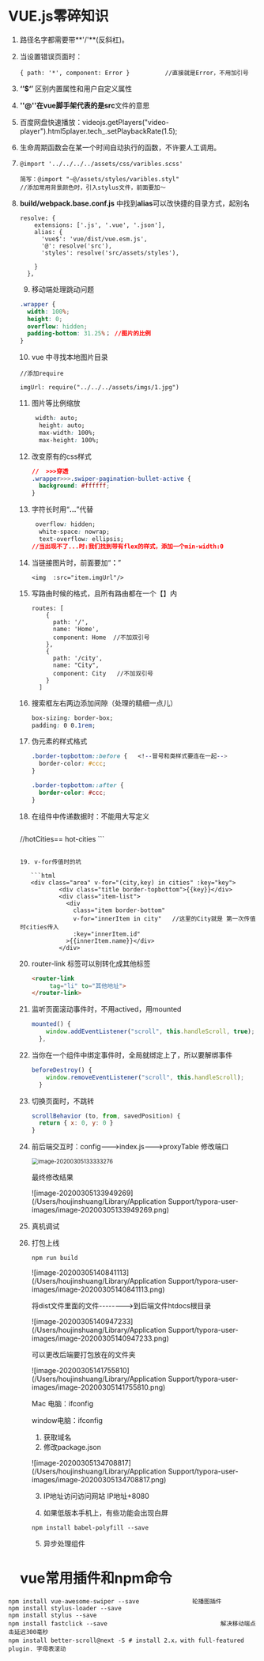 # 						VUE.js零碎知识

1. 路径名字都需要带**'/'**(反斜杠)。

2. 当设置错误页面时：

   ```vue
   { path: '*', component: Error }			//直接就是Error，不用加引号
   ```

   

3. **‘’$‘’** 区别内置属性和用户自定义属性

4. **''@''**在vue脚手架代表的是**src**文件的意思

5. 百度网盘快速播放：videojs.getPlayers("video-player").html5player.tech_.setPlaybackRate(1.5);

6. 生命周期函数会在某一个时间自动执行的函数，不许要人工调用。

7. ```vue
   @import '../../../../assets/css/varibles.scss'
   
   简写：@import "~@/assets/styles/varibles.styl"
   //添加常用背景颜色时，引入stylus文件，前面要加～
   ```

8. **build/webpack.base.conf.js**   中找到**alias**可以改快捷的目录方式，起别名

   ```vue
   resolve: {
       extensions: ['.js', '.vue', '.json'],
       alias: {
         'vue$': 'vue/dist/vue.esm.js',
         '@': resolve('src'),
         'styles': resolve('src/assets/styles'),
   
       }
     },
   ```

   9. 移动端处理跳动问题

   ```css
   .wrapper {
     width: 100%;
     height: 0;
     overflow: hidden;
     padding-bottom: 31.25%； //图片的比例
   }
   ```

   10. vue 中寻找本地图片目录

   ```
   //添加require
   
   imgUrl: require("../../../assets/imgs/1.jpg")
   ```

   11. 图片等比例缩放

       ```css
       	width: auto;
         height: auto;
         max-width: 100%;
         max-height: 100%;
       ```

   12. 改变原有的css样式

       ```css
       //  >>>穿透
       .wrapper>>>.swiper-pagination-bullet-active {
         background: #ffffff;
       }
       ```

   13. 字符长时用“**...**”代替

       ```css
       	overflow: hidden;
         white-space: nowrap;
         text-overflow: ellipsis;
       //当出现不了...时:我们找到带有flex的样式，添加一个min-width:0
       ```

   14. 当链接图片时，前面要加“**：**”

       ```
       <img  :src="item.imgUrl"/>
       ```

   15. 写路由时候的格式，且所有路由都在一个【】内

       ```vue
       routes: [
           {
             path: '/',
             name: 'Home',
             component: Home  //不加双引号
           },
           {
             path: '/city',
             name: "City",
             component: City   //不加双引号
           }
         ] 
       ```

   16. 搜索框左右两边添加间隙（处理的精细一点儿）

       ```css
       box-sizing: border-box;
       padding: 0 0.1rem;
       ```

   17. 伪元素的样式格式

       ```css
       .border-topbottom::before {   <!--冒号和类样式要连在一起-->
         border-color: #ccc;
       }
       
       .border-topbottom::after {
         border-color: #ccc;
       }
       ```

   18. 在组件中传递数据时：不能用大写定义

       ```html
    <city-list :cities="cities" :hot-cities="hotCities"></city-list> 
       //hotCities==  hot-cities
       ```
    ```
   
   19. v-for传值时的坑
   
       ```html
       <div class="area" v-for="(city,key) in cities" :key="key">
               <div class="title border-topbottom">{{key}}</div>
               <div class="item-list">
                 <div
                   class="item border-bottom"
                   v-for="innerItem in city"   //这里的City就是 第一次传值时cities传入
                   :key="innerItem.id"
                 >{{innerItem.name}}</div>
               </div>
    ```

   20. router-link 标签可以别转化成其他标签

       ```html
       <router-link
            tag="li" to="其他地址">
       </router-link>
       ```

   21. 监听页面滚动事件时，不用actived，用mounted

       ```javascript
       mounted() {
           window.addEventListener("scroll", this.handleScroll, true);
         },
       ```

   22. 当你在一个组件中绑定事件时，全局就绑定上了，所以要解绑事件

       ```javascript
       beforeDestroy() {
           window.removeEventListener("scroll", this.handleScroll);
         }
       ```

   23. 切换页面时，不跳转

       ```javascript
       scrollBehavior (to, from, savedPosition) {
         return { x: 0, y: 0 }
       }
       ```

   24. 前后端交互时：config--->index.js--->proxyTable 修改端口

       <img src="/Users/houjinshuang/Library/Application Support/typora-user-images/image-20200305133333276.png" alt="image-20200305133333276" style="zoom:80%;" />
       
       最终修改结果
       
       ![image-20200305133949269](/Users/houjinshuang/Library/Application Support/typora-user-images/image-20200305133949269.png)
       
   25. 真机调试

   26. 打包上线

       ```
       npm run build
       ```

       ![image-20200305140841113](/Users/houjinshuang/Library/Application Support/typora-user-images/image-20200305140841113.png)

       将dist文件里面的文件-------->到后端文件htdocs根目录

       ![image-20200305140947233](/Users/houjinshuang/Library/Application Support/typora-user-images/image-20200305140947233.png)

       可以更改后端要打包放在的文件夹

       ![image-20200305141755810](/Users/houjinshuang/Library/Application Support/typora-user-images/image-20200305141755810.png)

       

       

       

       

       

       

       Mac 电脑：ifconfig

       window电脑：ifconfig

       1. 获取域名
       2. 修改package.json

       ![image-20200305134708817](/Users/houjinshuang/Library/Application Support/typora-user-images/image-20200305134708817.png)

       3. IP地址访问访问网站 IP地址+8080

       4. 如果低版本手机上，有些功能会出现白屏

       ```
       npm install babel-polyfill --save
       ```

       5. 异步处理组件

       

       

       

       

       

       

       

       

       

       

       

   

   

   

   

   

   

   

   

   

   

   

   

   

   

   

   

   # 				vue常用插件和npm命令

```
npm install vue-awesome-swiper --save				轮播图插件
npm install stylus-loader --save
npm install stylus --save
npm install fastclick --save								解决移动端点击延迟300毫秒 
npm install better-scroll@next -S # install 2.x，with full-featured plugin. 字母表滚动
```

